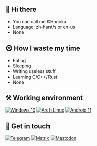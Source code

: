 ## 👋 Hi there
 - You can call me KHonoka.
 - Language: zh-hant/s or en-us
 - None
## 😣 How I waste my time
- Eating
- Sleeping
- Writing useless stuff
- Learning C/C++/Rust.
- None

## ⚒️ Working environment
[![Windows 10](https://img.shields.io/badge/Windows%2010-00adef?style=flat-square&logo=windows&logoColor=ffffff)](https://www.microsoft.com/en-us/windows/windows-11)
[![Arch Linux](https://img.shields.io/badge/Arch%20Linux-1793d0?style=flat-square&logo=arch-linux&logoColor=ffffff)](https://archlinux.org)
[![Android 11](https://img.shields.io/badge/Android%2011-3ddc84?style=flat-square&logo=android&logoColor=ffffff)](https://www.android.com/android-11/)

## 📧 Get in touch
[![Telegram](https://img.shields.io/badge/%40KagiKeyKHonoka-0088cc?style=flat-square&logo=telegram&logoColor=ffffff)](https://t.me/KagiKeyKHonoka)
[![Matrix](https://img.shields.io/badge/%40KagiKeyKHonoka-eeeeee?style=flat-square&logo=matrix&logoColor=000000)](https://matrix.to/#/@khonoka:chat.rosehip.moe)
[![Mastodon](https://img.shields.io/badge/%40KagiKeyKHonoka-0088cc?style=flat-square&logo=mastodon&logoColor=ffffff)](https://nya.lemonade.moe/@khonoka)
